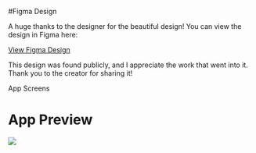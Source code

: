 #Figma Design

A huge thanks to the designer for the beautiful design! You can view the design in Figma here:

[View Figma Design](https://www.figma.com/design/xWR02rHuZjMl5QbaXNFgdv/paint-ui-(Community)?node-id=27-2)

This design was found publicly, and I appreciate the work that went into it. Thank you to the creator for sharing it!

App Screens
# App Preview
![](https://github.com/ParimSsme/painting_web/blob/main/app_screenshot.png)

